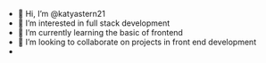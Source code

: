 - 👋 Hi, I’m @katyastern21
- 👀 I’m interested in full stack development
- 🌱 I’m currently learning the basic of frontend
- 💞️ I’m looking to collaborate on projects in front end development
-

<!---
katyastern21/katyastern21 is a ✨ special ✨ repository because its `README.md` (this file) appears on your GitHub profile.
You can click the Preview link to take a look at your changes.
--->
